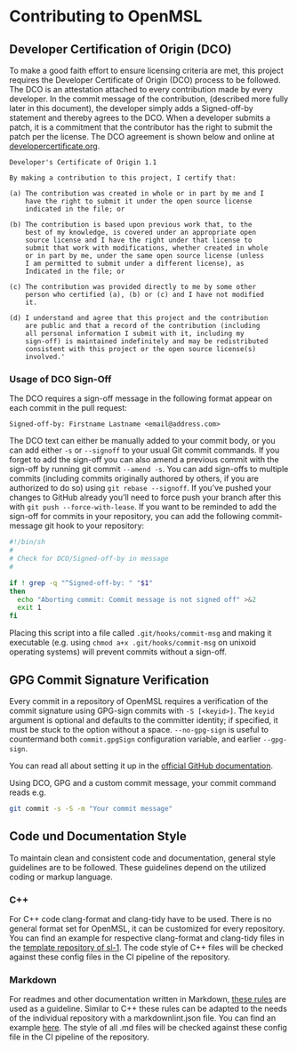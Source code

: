 # Contributing to OpenMSL

## Developer Certification of Origin (DCO)

To make a good faith effort to ensure licensing criteria are met, this project requires the Developer Certificate of Origin (DCO) process to be followed.
The DCO is an attestation attached to every contribution made by every developer.
In the commit message of the contribution, (described more fully later in this document), the developer simply adds a Signed-off-by statement and thereby agrees to the DCO.
When a developer submits a patch, it is a commitment that the contributor has the right to submit the patch per the license.
The DCO agreement is shown below and online at [developercertificate.org](https://developercertificate.org/).

```
Developer's Certificate of Origin 1.1

By making a contribution to this project, I certify that:

(a) The contribution was created in whole or in part by me and I
    have the right to submit it under the open source license
    indicated in the file; or

(b) The contribution is based upon previous work that, to the
    best of my knowledge, is covered under an appropriate open
    source license and I have the right under that license to
    submit that work with modifications, whether created in whole
    or in part by me, under the same open source license (unless
    I am permitted to submit under a different license), as
    Indicated in the file; or

(c) The contribution was provided directly to me by some other
    person who certified (a), (b) or (c) and I have not modified
    it.

(d) I understand and agree that this project and the contribution
    are public and that a record of the contribution (including
    all personal information I submit with it, including my
    sign-off) is maintained indefinitely and may be redistributed
    consistent with this project or the open source license(s)
    involved.'
```

### Usage of DCO Sign-Off

The DCO requires a sign-off message in the following format appear on each commit in the pull request:

`Signed-off-by: Firstname Lastname <email@address.com>`

The DCO text can either be manually added to your commit body, or you can add either `-s` or `--signoff` to your usual Git commit commands.
If you forget to add the sign-off you can also amend a previous commit with the sign-off by running git commit `--amend -s`.
You can add sign-offs to multiple commits (including commits originally authored by others, if you are authorized to do so) using `git rebase --signoff`.
If you’ve pushed your changes to GitHub already you’ll need to force push your branch after this with `git push --force-with-lease`.
If you want to be reminded to add the sign-off for commits in your repository, you can add the following commit-message git hook to your repository:


```bash
#!/bin/sh
#
# Check for DCO/Signed-off-by in message
#

if ! grep -q "^Signed-off-by: " "$1"
then
  echo "Aborting commit: Commit message is not signed off" >&2
  exit 1
fi
```

Placing this script into a file called `.git/hooks/commit-msg` and making it executable (e.g. using `chmod a+x .git/hooks/commit-msg` on unixoid operating systems) will prevent commits without a sign-off.

## GPG Commit Signature Verification

Every commit in a repository of OpenMSL requires a verification of the commit signature using GPG-sign commits with `-S [<keyid>]`. The `keyid` argument is optional and defaults to the committer identity; if specified, it must be stuck to the option without a space. `--no-gpg-sign` is useful to countermand both `commit.gpgSign` configuration variable, and earlier `--gpg-sign`.

You can read all about setting it up in the [official GitHub documentation](https://docs.github.com/en/authentication/managing-commit-signature-verification).

Using DCO, GPG and a custom commit message, your commit command reads e.g.
```bash
git commit -s -S -m "Your commit message"
```

## Code und Documentation Style

To maintain clean and consistent code and documentation, general style guidelines are to be followed. These guidelines depend on the utilized coding or markup language.

### C++
For C++ code clang-format and clang-tidy have to be used. There is no general format set for OpenMSL, it can be customized for every repository. You can find an example for respective clang-format and clang-tidy files in the [template repository of sl-1](https://github.com/openMSL/sl-1-0-sensor-model-repository-template). The code style of C++ files will be checked against these config files in the CI pipeline of the repository.

### Markdown
For readmes and other documentation written in Markdown, [these rules](https://github.com/DavidAnson/markdownlint/blob/main/doc/Rules.md) are used as a guideline. Similar to C++ these rules can be adapted to the needs of the individual repository with a markdownlint.json file. You can find an example [here](https://github.com/openMSL/sl-1-0-sensor-model-repository-template/blob/main/.github/workflows/markdownlint.json). The style of all .md files will be checked against these config file in the CI pipeline of the repository.